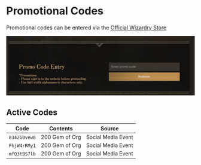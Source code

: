 # Promotional Codes

Promotional codes can be entered via the [Official Wizardry Store](https://store.wizardry.info/)

![Promo Code Entry](img/promo-codes.png)

## Active Codes
| Code       | Contents       | Source             |
|------------|----------------|--------------------|
| `834ZG0vew8` | 200 Gem of Org | Social Media Event |
| `FhjW4rRMy1` | 200 Gem of Org | Social Media Event |
| `mfQ3tBS7lb` | 200 Gem of Org | Social Media Event |
